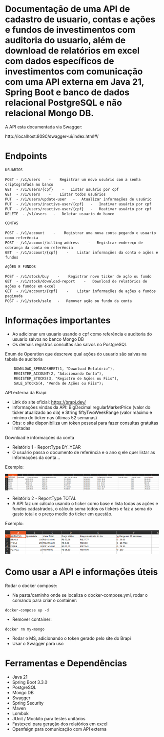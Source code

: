 
# Documentação de uma API de cadastro de usuario, contas e ações e fundos de investimentos com auditoria do usuario, além de download de relatórios em excel com dados específicos de investimentos com comunicação com uma API externa em Java 21, Spring Boot e banco de dados relacional PostgreSQL e não relacional Mongo DB.

A API esta documentada via Swagger:

http://localhost:8090/swagger-ui/index.html#/


# Endpoints

```
USUARIOS 

POST - /v1/users    -    Registrar um novo usuário com a senha criptografada no banco
GET  - /v1/users/{cpf}    -   Listar usuário por cpf
GET  - /v1/users    -    Listar todos usuários
PUT  - /v1/users/update-user   -   Atualizar informações de usuário
PUT  - /v1/users/inactive-user/{cpf}   -   Inativar usuário por cpf
PUT  - /v1/users/reactive-user/{cpf}   -   Reativar usuário por cpf
DELETE  - /v1/users   -   Deletar usuario do banco 
```


```
CONTAS 

POST - /v1/account    -    Registrar uma nova conta pegando o usuario como referência
POST - /v1/account/billing-address    -   Registrar endereço de cobrança da conta em referência
GET  - /v1/account/{cpf}    -    Listar informações da conta e ações e fundos
```


```
AÇÕES E FUNDOS 

POST - /v1/stock/buy    -    Registrar novo ticker de ação ou fundo
GET  - /v1/stock/download-report    -   Download de relatórios de ações e fundos em excel
GET  - /v1/account/{cpf}    -    Listar informações de ações e fundos paginada
POST - /v1/stock/sale   -   Remover ação ou fundo da conta
```


# Informações importantes

* Ao adicionar um usuario usando o cpf como referência e auditoria do usuario salvos no banco Mongo DB
* Os demais registros consultas são salvos no PostgreSQL

Enum de Operation que descreve qual ações do usuario são salvas na tabela de auditoria

```
    DOWNLOAD_SPREADSHEET(1, "Download Relatório"),
    REGISTER_ACCOUNT(2, "Adicionando Conta"),
    REGISTER_STOCKS(3, "Registro de Ações ou Fiis"),
    SALE_STOCKS(4, "Venda de Ações ou Fiis");
```

API externa da Brapi

* Link do site oficial: https://brapi.dev/
* Informações vindas da API: BigDecimal regularMarketPrice (valor do ticker atualizado ao dia) e String fiftyTwoWeekRange (valor máximo e mínimo do ticker nas últimas 52 semanas)
* Obs: o site disponibiliza um token pessoal para fazer consultas gratuítas limitadas

Download e informações da conta 

* Relatório 1 - ReportType BY_YEAR 
* O usuário passa o documento de referência e o ano q ele quer listar as informações da conta...

Exemplo: 

![img.png](img.png)

* Relatório 2 - ReportType TOTAL
* A API faz um cálculo usando o ticker como base e lista todas as ações e fundos cadastrados, o cálculo soma todos os tickers e faz a soma do gasto total e o preço medio do ticker em questão.

Exemplo:

![img_1.png](img_1.png)

# Como usar a API e informações úteis

Rodar o docker compose:

* Na pasta/caminho onde se localiza o docker-compose.yml, rodar o comando para criar o container:

```docker-compose up -d```

* Remover container:

```docker rm my-mongo```

* Rodar o MS, adicionando o token gerado pelo site do Brapi
* Usar o Swagger para uso


# Ferramentas e Dependências

* Java 21 
* Spring Boot 3.3.0 
* PostgreSQL
* Mongo DB 
* Swagger 
* Spring Security 
* Maven 
* Lombok 
* JUnit / Mockito para testes unitários
* Fastexcel para geração dos relatórios em excel
* Openfeign para comunicação com API externa



